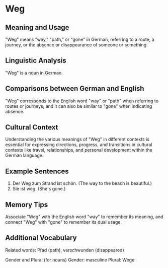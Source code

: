 # Weg
## Meaning and Usage
"Weg" means "way," "path," or "gone" in German, referring to a route, a journey, or the absence or disappearance of someone or something.

## Linguistic Analysis
"Weg" is a noun in German.

## Comparisons between German and English
"Weg" corresponds to the English word "way" or "path" when referring to routes or journeys, and it can also be similar to "gone" when indicating absence.

## Cultural Context
Understanding the various meanings of "Weg" in different contexts is essential for expressing directions, progress, and transitions in cultural contexts like travel, relationships, and personal development within the German language.

## Example Sentences
1. Der Weg zum Strand ist schön. (The way to the beach is beautiful.)
2. Sie ist weg. (She's gone.)

## Memory Tips
Associate "Weg" with the English word "way" to remember its meaning, and connect "Weg" with "gone" to remember its dual usage.

## Additional Vocabulary
Related words: Pfad (path), verschwunden (disappeared)

Gender and Plural (for nouns)
Gender: masculine
Plural: Wege